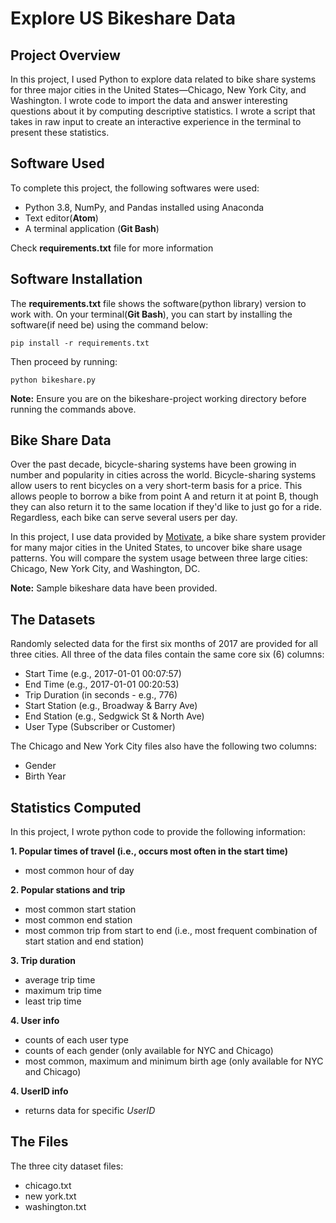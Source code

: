 # Explore US Bikeshare Data
## Project Overview
In this project, I used Python to explore data related to bike share systems for three major cities in the United States—Chicago, New York City, and Washington. I wrote code to import the data and answer interesting questions about it by computing descriptive statistics. I wrote a script that takes in raw input to create an interactive experience in the terminal to present these statistics.
## Software Used
To complete this project, the following softwares were used:
* Python 3.8, NumPy, and Pandas installed using Anaconda
* Text editor(**Atom**)
* A terminal application (**Git Bash**)

Check **requirements.txt** file for more information

## Software Installation
The **requirements.txt** file shows the software(python library) version to work with. On your terminal(**Git Bash**), you can start by installing the software(if need be) using the command below:
```
pip install -r requirements.txt
```
Then proceed by running:
```
python bikeshare.py
```
**Note:** Ensure you are on the bikeshare-project working directory before running the commands above.

## Bike Share Data
Over the past decade, bicycle-sharing systems have been growing in number and popularity in cities across the world. Bicycle-sharing systems allow users to rent bicycles on a very short-term basis for a price. This allows people to borrow a bike from point A and return it at point B, though they can also return it to the same location if they'd like to just go for a ride. Regardless, each bike can serve several users per day.

In this project, I use data provided by [Motivate](https://www.motivateco.com/), a bike share system provider for many major cities in the United States, to uncover bike share usage patterns. You will compare the system usage between three large cities: Chicago, New York City, and Washington, DC.

**Note:** Sample bikeshare data have been provided.

## The Datasets
Randomly selected data for the first six months of 2017 are provided for all three cities. All three of the data files contain the same core six (6) columns:
* Start Time (e.g., 2017-01-01 00:07:57)
* End Time (e.g., 2017-01-01 00:20:53)
* Trip Duration (in seconds - e.g., 776)
* Start Station (e.g., Broadway & Barry Ave)
* End Station (e.g., Sedgwick St & North Ave)
* User Type (Subscriber or Customer)

The Chicago and New York City files also have the following two columns:
* Gender
* Birth Year

## Statistics Computed
In this project, I wrote python code to provide the following information:

**1. Popular times of travel (i.e., occurs most often in the start time)**
* most common hour of day

**2. Popular stations and trip**
* most common start station
* most common end station
* most common trip from start to end (i.e., most frequent combination of start station and end station)

**3. Trip duration**
* average trip time
* maximum trip time
* least trip time

**4. User info**
* counts of each user type
* counts of each gender (only available for NYC and Chicago)
* most common, maximum and minimum birth age (only available for NYC and Chicago)

**4. UserID info**
* returns data for specific _UserID_

## The Files
The three city dataset files:
* chicago.txt
* new york.txt
* washington.txt
